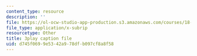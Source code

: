 ```yaml
---
content_type: resource
description: ''
file: https://ol-ocw-studio-app-production.s3.amazonaws.com/courses/18-01sc-single-variable-calculus-fall-2010/d745f0699e5342a978dfb097cf8a8f58_aeXp1zC6Hls.srt
file_type: application/x-subrip
resourcetype: Other
title: 3play caption file
uid: d745f069-9e53-42a9-78df-b097cf8a8f58
---
```


